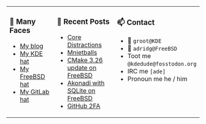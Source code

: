
<table><tr>
  
<td valign="top" width="30%">
  
### 🙋 Many Faces

- [My blog](https://euroquis.nl/bobulate/)
- [My KDE hat](https://invent.kde.org/adridg)
- [My FreeBSD hat](https://wiki.freebsd.org/AdriaanDeGroot)
- [My GitLab hat](https://gitlab.com/adriaandegroot)
</td>

<td valign="top" width="40%">
  
### 💬 Recent Posts

<!-- BLOG-POST-LIST:START -->
- [Core Distractions](https://euroquis.nl//kde/2023/05/26/riscv.html)
- [Mnietballs](https://euroquis.nl//blabla/2023/04/28/mnietballs.html)
- [CMake 3.26 update on FreeBSD](https://euroquis.nl//freebsd/2023/04/25/cmake.html)
- [Akonadi with SQLite on FreeBSD](https://euroquis.nl//freebsd/2023/04/24/akonadi.html)
- [GitHub 2FA](https://euroquis.nl//blabla/2023/03/21/github.html)
<!-- BLOG-POST-LIST:END -->
</td>

<td valign="top" width="30%">
  
### 📫 Contact

- 📧 `groot@KDE`
- 📧 `adridg@FreeBSD`
- Toot me `@kdedude@fosstodon.org`
- IRC me `[ade]`
- Pronoun me he / him
</td>

</tr></table>

